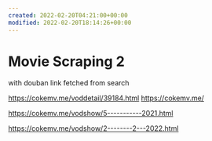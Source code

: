 ```yaml
---
created: 2022-02-20T04:21:00+00:00
modified: 2022-02-20T18:14:26+00:00
---
```


# Movie Scraping 2

with douban link fetched from search

https://cokemv.me/voddetail/39184.html
https://cokemv.me/

https://cokemv.me/vodshow/5-----------2021.html

https://cokemv.me/vodshow/2--------2---2022.html

